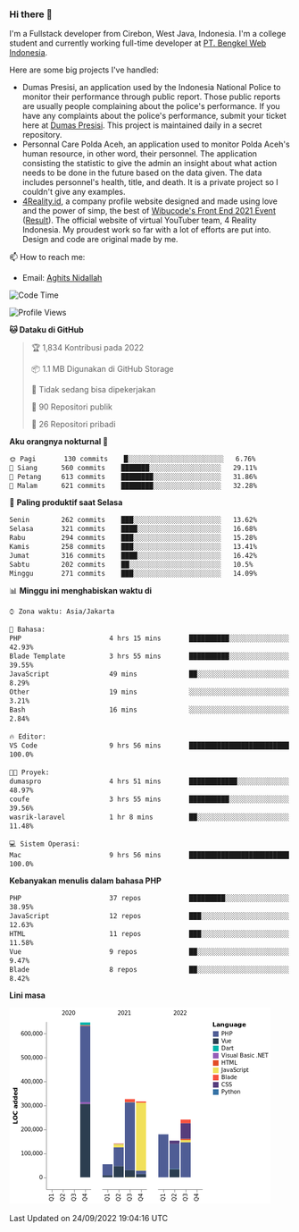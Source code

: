 ### Hi there 👋
I'm a Fullstack developer from Cirebon, West Java, Indonesia. I'm a college student and currently working full-time developer at [PT. Bengkel Web Indonesia](https://github.com/PT-Bengkel-Web-Indonesia).

Here are some big projects I've handled:
- Dumas Presisi, an application used by the Indonesia National Police to monitor their performance through public report. Those public reports are usually people complaining about the police's performance. If you have any complaints about the police's performance, submit your ticket here at [Dumas Presisi](https://dumaspresisi.polri.go.id/dumaspro). This project is maintained daily in a secret repository.
- Personnal Care Polda Aceh, an application used to monitor Polda Aceh's human resource, in other word, their personnel. The application consisting the statistic to give the admin an insight about what action needs to be done in the future based on the data given. The data includes personnel's health, title, and death. It is a private project so I couldn't give any examples.
- [4Reality.id](https://4reality.id), a company profile website designed and made using love and the power of simp, the best of [Wibucode's Front End 2021 Event](https://github.com/wibucode02/submision-event-frontend-2021) ([Result](https://github.com/wibucode02/top-5-pemenang-event-front-end-wibucode-2021)). The official website of virtual YouTuber team, 4 Reality Indonesia. My proudest work so far with a lot of efforts are put into. Design and code are original made by me.

📫 How to reach me:
- Email: [Aghits Nidallah](mailto:yourlovelydev@gmail.com)

<!--START_SECTION:waka-->
![Code Time](http://img.shields.io/badge/Code%20Time-1%2C700%20hrs%2050%20mins-blue)

![Profile Views](http://img.shields.io/badge/Profil%20dilihat-2-blue)

**🐱 Dataku di GitHub** 

> 🏆 1,834 Kontribusi pada 2022
 > 
> 📦 1.1 MB Digunakan di GitHub Storage 
 > 
> 🚫 Tidak sedang bisa dipekerjakan
 > 
> 📜 90 Repositori publik 
 > 
> 🔑 26 Repositori pribadi  
 > 
**Aku orangnya nokturnal 🦉** 

```text
🌞 Pagi       130 commits    █░░░░░░░░░░░░░░░░░░░░░░░░   6.76% 
🌆 Siang      560 commits    ███████░░░░░░░░░░░░░░░░░░   29.11% 
🌃 Petang     613 commits    ████████░░░░░░░░░░░░░░░░░   31.86% 
🌙 Malam      621 commits    ████████░░░░░░░░░░░░░░░░░   32.28%

```
📅 **Paling produktif saat Selasa** 

```text
Senin        262 commits    ███░░░░░░░░░░░░░░░░░░░░░░   13.62% 
Selasa       321 commits    ████░░░░░░░░░░░░░░░░░░░░░   16.68% 
Rabu         294 commits    ███░░░░░░░░░░░░░░░░░░░░░░   15.28% 
Kamis        258 commits    ███░░░░░░░░░░░░░░░░░░░░░░   13.41% 
Jumat        316 commits    ████░░░░░░░░░░░░░░░░░░░░░   16.42% 
Sabtu        202 commits    ██░░░░░░░░░░░░░░░░░░░░░░░   10.5% 
Minggu       271 commits    ███░░░░░░░░░░░░░░░░░░░░░░   14.09%

```


📊 **Minggu ini menghabiskan waktu di** 

```text
⌚︎ Zona waktu: Asia/Jakarta

💬 Bahasa: 
PHP                      4 hrs 15 mins       ██████████░░░░░░░░░░░░░░░   42.93% 
Blade Template           3 hrs 55 mins       ██████████░░░░░░░░░░░░░░░   39.55% 
JavaScript               49 mins             ██░░░░░░░░░░░░░░░░░░░░░░░   8.29% 
Other                    19 mins             ░░░░░░░░░░░░░░░░░░░░░░░░░   3.21% 
Bash                     16 mins             ░░░░░░░░░░░░░░░░░░░░░░░░░   2.84%

🔥 Editor: 
VS Code                  9 hrs 56 mins       █████████████████████████   100.0%

🐱‍💻 Proyek: 
dumaspro                 4 hrs 51 mins       ████████████░░░░░░░░░░░░░   48.97% 
coufe                    3 hrs 55 mins       ██████████░░░░░░░░░░░░░░░   39.56% 
wasrik-laravel           1 hr 8 mins         ██░░░░░░░░░░░░░░░░░░░░░░░   11.48%

💻 Sistem Operasi: 
Mac                      9 hrs 56 mins       █████████████████████████   100.0%

```

**Kebanyakan menulis dalam bahasa PHP** 

```text
PHP                      37 repos            █████████░░░░░░░░░░░░░░░░   38.95% 
JavaScript               12 repos            ███░░░░░░░░░░░░░░░░░░░░░░   12.63% 
HTML                     11 repos            ███░░░░░░░░░░░░░░░░░░░░░░   11.58% 
Vue                      9 repos             ██░░░░░░░░░░░░░░░░░░░░░░░   9.47% 
Blade                    8 repos             ██░░░░░░░░░░░░░░░░░░░░░░░   8.42%

```


**Lini masa**

![Chart not found](https://raw.githubusercontent.com/NikarashiHatsu/NikarashiHatsu/master/charts/bar_graph.png) 


 Last Updated on 24/09/2022 19:04:16 UTC
<!--END_SECTION:waka-->
